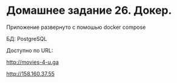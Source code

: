 # Домашнее задание 26. Докер.

Приложение развернуто с  помошью docker compose

БД: PostgreSQL

Доступно по URL:

http://movies-4-u.ga

http://158.160.37.55
